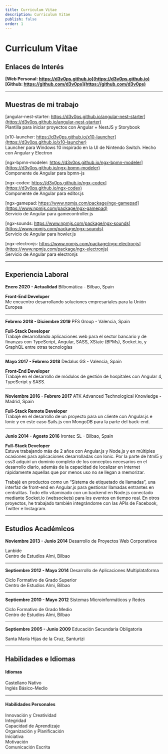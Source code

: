 ```yaml
---
title: Curriculum Vitae
description: Curriculum Vitae
publish: false
order: 1
---
```


# Curriculum Vitae

## Enlaces de Interés	

**[Web Personal: https://d3v0ps.github.io](https://d3v0ps.github.io)**   
**[Github: https://github.com/d3v0ps](https://github.com/d3v0ps)**

---

## Muestras de mi trabajo

[angular-nest-starter: https://d3v0ps.github.io/angular-nest-starter](https://d3v0ps.github.io/angular-nest-starter)  
Plantilla para iniciar proyectos con Angular + NestJS y Storybook  

[x10-launcher: https://d3v0ps.github.io/x10-launcher](https://d3v0ps.github.io/x10-launcher)  
Launcher para Windows 10 inspirado en la UI de Nintendo Switch. Hecho con Angular y Electron

[ngx-bpmn-modeler: https://d3v0ps.github.io/ngx-bpmn-modeler](https://d3v0ps.github.io/ngx-bpmn-modeler)  
Componente de Angular para bpmn-js  

[ngx-codex: https://d3v0ps.github.io/ngx-codex](https://d3v0ps.github.io/ngx-codex)  
Componente de Angular para editor.js  

[ngx-gamepad: https://www.npmjs.com/package/ngx-gamepad](https://www.npmjs.com/package/ngx-gamepad)  
Servicio de Angular para gamecontroller.js

[ngx-sounds: https://www.npmjs.com/package/ngx-sounds](https://www.npmjs.com/package/ngx-sounds)  
Servicio de Angular para howler.js

[ngx-electronjs: https://www.npmjs.com/package/ngx-electronjs](https://www.npmjs.com/package/ngx-electronjs)  
Servicio de Angular para electronjs

---

## Experiencia Laboral

**Enero 2020 - Actualidad**             Bilbomática - Bilbao, Spain

**Front-End Developer**  
Me encuentro desarrollando soluciones empresariales para la Unión Europea

--- 

**Febrero 2018 - Diciembre 2019** 			PFS Group - Valencia, Spain

**Full-Stack Developer**  
Trabajé desarrollando aplicaciones web para el sector bancario y de finanzas con TypeScript, Angular, SASS, XState (BPMs), Socket.io, y GraphQL entre otras tecnologías

---

**Mayo 2017 - Febrero 2018** 			Dedalus GS - Valencia, Spain

**Front-End Developer**  
Trabajé en el desarrollo de módulos de gestión de hospitales con Angular 4, TypeScript y SASS.

---

**Noviembre 2016 - Febrero 2017** 			ATK Advanced Technological Knowledge - Madrid, Spain

**Full-Stack Remote Developer**  
Trabajé en el desarrollo de un proyecto para un cliente con Angular.js e Ionic y en este caso Sails.js con MongoDB para la parte del back-end.

---

**Junio 2014 - Agosto 2016**		Irontec SL - Bilbao, Spain	

**Full-Stack Developer**  
Estuve trabajando más de 2 años con Angular.js y Node.js y en múltiples ocasiones para aplicaciones desarrolladas con Ionic. Por la parte de html5 y css3 adquirí un dominio completo de los conceptos necesarios en el desarrollo diario, además de la capacidad de localizar en Internet rápidamente aquellas que por menos uso no se llegan a memorizar. 
 
Trabajé en productos como un “Sistema de etiquetado de llamadas”, una interfaz de front-end en Angular.js para gestionar llamadas entrantes en centralitas. Todo ello vitaminado con un backend en Node.js conectado mediante Socket.io (websockets) para los eventos en tiempo real. En otros proyectos, he trabajado también integrándome con las APIs de Facebook, Twitter e Instagram. 

---

## Estudios Académicos

**Noviembre 2013 - Junio 2014**		Desarrollo de Proyectos Web Corporativos 

Lanbide  
Centro de Estudios Almi, Bilbao

---

**Septiembre 2012 - Mayo 2014**		Desarrollo de Aplicaciones Multiplataforma 
					
Ciclo Formativo de Grado Superior  
Centro de Estudios Almi, Bilbao

---

**Septiembre 2010 - Mayo 2012**		Sistemas Microinformáticos y Redes

Ciclo Formativo de Grado Medio  
Centro de Estudios Almi, Bilbao

---

**Septiembre 2005 - Junio 2009**		Educación Secundaria Obligatoria

Santa María Hijas de la Cruz, Santurtzi

---

## Habilidades e Idiomas

#### Idiomas

Castellano		Nativo  
Inglés			Básico-Medio

---

#### Habilidades Personales

Innovación y Creatividad  
Integridad  
Capacidad de Aprendizaje  
Organización y Planificación  
Iniciativa  
Motivación  
Comunicación Escrita

